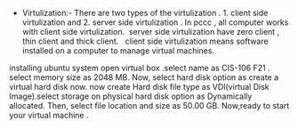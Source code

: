 * Virtulization:- There are two types of the virtulization . 1. client side virtulization and 2. server side virtulization . In pccc , all computer works with client side virtulization.  server side virtulization have zero client , thin client and thick client.   client side virtulization means software installed on a computer to manage virtual machines.

installing ubuntu system
open virtual box .select name as CIS-106 F21 . select memory size as 2048 MB. Now, select hard disk option as create a virtual hard disk now. now create Hard disk file type as VDI(virtual Disk Image).select storage on physical hard disk option as Dynamically allocated. Then, select file location and size as 50.00 GB. Now,ready to start your virtual machine .
